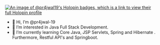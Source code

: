 [![An image of @pr4jwal19's Holopin badges, which is a link to view their full Holopin profile](https://holopin.me/pr4jwal19)](https://holopin.io/@pr4jwal19)
- 👋 Hi, I’m @pr4jwal-19
- 👀 I’m interested in Java Full Stack Development.
- 🌱 I’m currently learning Core Java, JSP Servlets, Spring and Hibernate . Furthermore, Restful API's and Springboot.


<!---
pr4jwal-19/pr4jwal-19 is a ✨ special ✨ repository because its `README.md` (this file) appears on your GitHub profile.
You can click the Preview link to take a look at your changes.
--->
